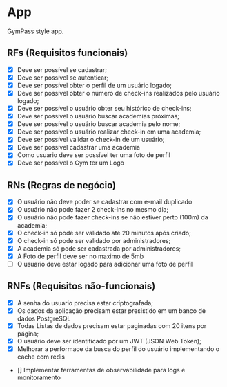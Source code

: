 # App

GymPass style app.

## RFs (Requisitos funcionais)

- [x] Deve ser possível se cadastrar;
- [x] Deve ser possível se autenticar;
- [x] Deve ser possível obter o perfil de um usuário logado;
- [x] Deve ser possível obter o número de check-ins realizados pelo usuário logado;
- [x] Deve ser possível o usuário obter seu histórico de check-ins;
- [X] Deve ser possível o usuário buscar academias próximas;
- [x] Deve ser possível o usuário buscar academia pelo nome;
- [x] Deve ser possível o usuário realizar check-in em uma academia;
- [x] Deve ser possível validar o check-in de um usuário;
- [x] Deve ser possível cadastrar uma academia
- [x] Como usuario deve ser possível ter uma foto de perfil
- [X] Deve ser possível o Gym ter um Logo

## RNs (Regras de negócio)

- [x] O usuário não deve poder se cadastrar com e-mail duplicado
- [x] O usuário não pode fazer 2 check-ins no mesmo dia;
- [x] O usuário não pode fazer check-ins se não estiver perto (100m) da academia;
- [X] O check-in só pode ser validado até 20 minutos após criado;
- [X] O check-in só pode ser validado por administradores;
- [X] A academia só pode ser cadastrada por administradores;
- [x] A Foto de perfil deve ser no maximo de 5mb
- [ ] O usuario deve estar logado para adicionar uma foto de perfil

## RNFs (Requisitos não-funcionais)

- [x] A senha do usuario precisa estar criptografada;
- [x] Os dados da aplicação precisam estar presistido em um banco de dados PostgreSQL
- [x] Todas Listas de dados precisam estar paginadas com 20 itens por página;
- [x] O usuário deve ser identificado por um JWT (JSON Web Token);
- [x] Melhorar a performace da busca do perfil do usuário implementando o cache com redis
- [] Implementar ferramentas de observabilidade para logs e monitoramento
